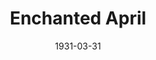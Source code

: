 ---
title: Enchanted April
date: 1931-03-31
closing_date:
layout: productions
playbill:
Theatre: Theatre Jacksonville
cast:
- Lady Caroline Dester: Elizabeth Edwards
- Thomas Briggs: Elliott Adams
- Mellersh Wilkins: Harry T. Gray
- Rose Arbuthnot: Katherine Adams
- Lotty Wilkins: Louise Twitty
- Franceska: Maude L. Bowie
- Mrs. William Fisher: Mrs. E.H. Seabrook
- Ferdinand Arundel: Philip S. May
crew:
- Director: Jeannette Grether Borum
understudies:
orchestra:
---